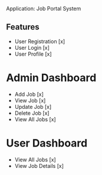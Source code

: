 Application: Job Portal System

## Features
- User Registration [x]
- User Login [x]
- User Profile [x]
# Admin Dashboard
- Add Job [x]
- View Job [x]
- Update Job [x]
- Delete Job [x]
- View All Jobs [x]
# User Dashboard
- View All Jobs [x]
- View Job Details [x]